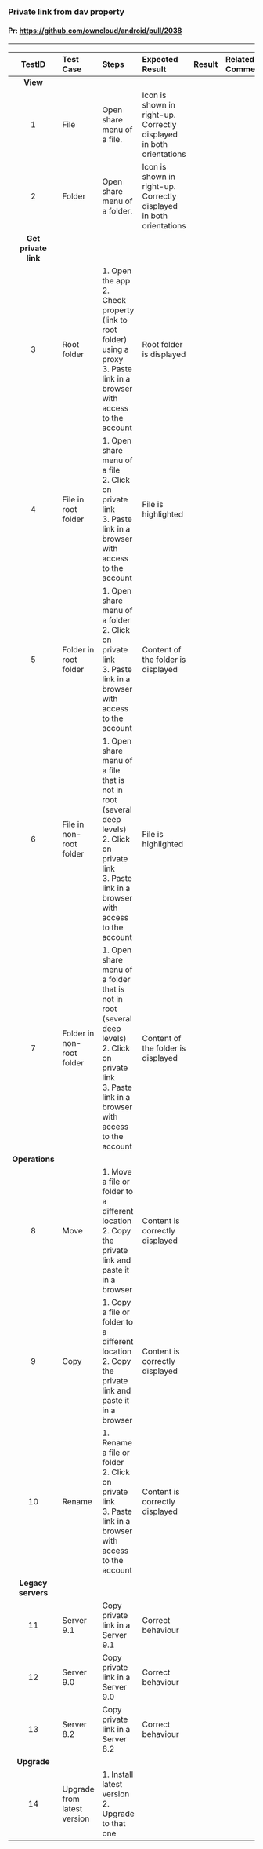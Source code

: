 ###  Private link from dav property 

#### Pr: https://github.com/owncloud/android/pull/2038

---

 
| TestID | Test Case | Steps | Expected Result | Result | Related Comment |
| :----: | :-------- | :---- | :-------------- | :----: | :-------------- |
|**View**|||||||
| 1 | File  | Open share menu of a file. | Icon is shown in right-up. Correctly displayed in both orientations |  |  |
| 2 | Folder  | Open share menu of a folder. | Icon is shown in right-up. Correctly displayed in both orientations |  |  |
|**Get private link**|||||||
| 3 | Root folder | 1. Open the app<br>2. Check property (link to root folder) using a proxy<br>3. Paste link in a browser with access to the account | Root folder is displayed |  |  |
| 4 | File in root folder | 1. Open share menu of a file<br>2. Click on private link<br>3. Paste link in a browser with access to the account | File is highlighted |  |  |
| 5 | Folder in root folder | 1. Open share menu of a folder<br>2. Click on private link<br>3. Paste link in a browser with access to the account | Content of the folder is displayed |  |  |
| 6 | File in non-root folder | 1. Open share menu of a file that is not in root (several deep levels)<br>2. Click on private link<br>3. Paste link in a browser with access to the account | File is highlighted |  |  |
| 7 | Folder in non-root folder | 1. Open share menu of a folder that is not in root (several deep levels)<br>2. Click on private link<br>3. Paste link in a browser with access to the account | Content of the folder is displayed |  |  |
|**Operations**|||||||
| 8 | Move | 1. Move a file or folder to a different location<br>2. Copy the private link and paste it in a browser | Content is correctly displayed |  |  |
| 9 | Copy | 1. Copy a file or folder to a different location<br>2. Copy the private link and paste it in a browser | Content is correctly displayed |  |  |
| 10 | Rename | 1. Rename a file or folder<br>2. Click on private link<br>3. Paste link in a browser with access to the account | Content is correctly displayed |  |  |
|**Legacy servers**|||||||
| 11 | Server 9.1 | Copy private link in a Server 9.1 | Correct behaviour |  |  |
| 12 | Server 9.0 | Copy private link in a Server 9.0 | Correct behaviour |  |  |
| 13 | Server 8.2 | Copy private link in a Server 8.2 | Correct behaviour |  |  |
|**Upgrade**|||||||
| 14 | Upgrade from latest version | 1. Install latest version<br>2. Upgrade to that one |  |  |  |